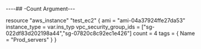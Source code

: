 ----## -Count Argument---

resource "aws_instance" "test_ec2" {
  ami = "ami-04a37924ffe27da53"
  instance_type = var.ins_typ
  vpc_security_group_ids = ["sg-022df83d202198a44","sg-07820c8c92ec1e426"] 
  count = 4
  tags = {
    Name = "Prod_servers"
  }
}
